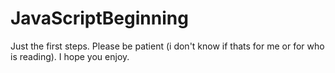 # JavaScriptBeginning
Just the first steps. Please be patient (i don't know if thats for me or for who is reading).
I hope you enjoy.

